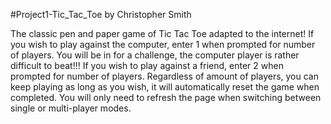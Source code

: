 #Project1-Tic_Tac_Toe
by Christopher Smith

The classic pen and paper game of Tic Tac Toe adapted to the internet!
If you wish to play against the computer, enter 1 when prompted for number of players.
You will be in for a challenge, the computer player is rather difficult to beat!!!
If you wish to play against a friend, enter 2 when prompted for number of players.
Regardless of amount of players, you can keep playing as long as you wish, it will automatically reset the game when completed. You will only need to refresh the page when switching between single or multi-player modes.
